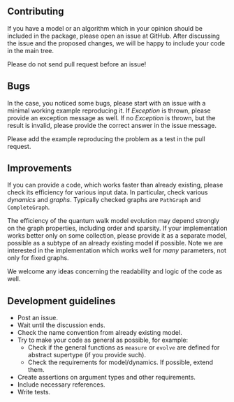 ## Contributing

If you have a model or an algorithm which in your opinion should be included in
the package, please open an issue at GitHub. After discussing the issue and the
proposed changes, we will be happy to include your code in the main tree.

Please do not send pull request before an issue!


## Bugs

In the case, you noticed some bugs, please start with an issue with a minimal
working example reproducing it. If *Exception* is thrown, please provide an
exception message as well.  If no *Exception* is thrown, but the result is
invalid, please provide the correct answer in the issue message.

Please add the example reproducing the problem as a test in the pull request.

## Improvements

If you can provide a code, which works faster than already existing, please
check its efficiency for various input data. In particular, check various
*dynamics* and *graphs*. Typically checked graphs are `PathGraph` and `CompleteGraph`.

The efficiency of the quantum walk model evolution may depend strongly on the graph
properties, including order and sparsity. If your implementation works better only
on some collection, please provide it as a separate model, possible as a subtype of
an already existing model if possible. Note we are interested in the implementation
which works well for *many* parameters, not only for fixed graphs.

We welcome any ideas concerning the readability and logic of the code as well.

## Development guidelines
* Post an issue.
* Wait until the discussion ends.
* Check the name convention from already existing model.
* Try to make your code as general as possible, for example:
  * Check if the general functions as `measure` or `evolve` are defined for
  abstract supertype (if you provide such).
  * Check the requirements for model/dynamics. If possible, extend them.
* Create assertions on argument types and other requirements.
* Include necessary references.
* Write tests.
